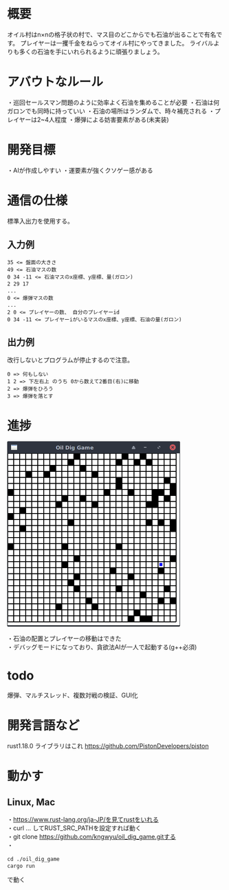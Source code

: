 
# 概要
オイル村はn×nの格子状の村で、マス目のどこからでも石油が出ることで有名です。
プレイヤーは一攫千金をねらってオイル村にやってきました。
ライバルよりも多くの石油を手にいれられるように頑張りましょう。

# アバウトなルール
・巡回セールスマン問題のように効率よく石油を集めることが必要
・石油は何ガロンでも同時に持っていい
・石油の場所はランダムで、時々補充される
・プレイヤーは2~4人程度
・爆弾による妨害要素がある(未実装)

# 開発目標
・AIが作成しやすい
・運要素が強くクソゲー感がある

# 通信の仕様
標準入出力を使用する。

## 入力例
```text
35 <= 盤面の大きさ
49 <= 石油マスの数
0 34 -11 <= 石油マスのx座標、y座標、量(ガロン)
2 29 17
...
0 <= 爆弾マスの数
...
2 0 <= プレイヤーの数、 自分のプレイヤーid
0 34 -11 <= プレイヤーiがいるマスのx座標、y座標、石油の量(ガロン)
```

## 出力例
改行しないとプログラムが停止するので注意。
```text
0 => 何もしない
1 2 => 下左右上 のうち 0から数えて2番目(右)に移動
2 => 爆弾をひろう
3 => 爆弾を落とす
```

# 進捗

![png1](./game_0625.png)

・石油の配置とプレイヤーの移動はできた  
・デバッグモードになっており、貪欲法AIが一人で起動する(g++必須)  

# todo

爆弾、マルチスレッド、複数対戦の検証、GUI化

# 開発言語など
rust1.18.0
ライブラリはこれ
https://github.com/PistonDevelopers/piston

# 動かす

## Linux, Mac

・https://www.rust-lang.org/ja-JP/を見てrustをいれる  
・curl ... してRUST_SRC_PATHを設定すれば動く  
・git clone https://github.com/kngwyu/oil_dig_game.gitする  
・
```text
cd ./oil_dig_game
cargo run
```
で動く



